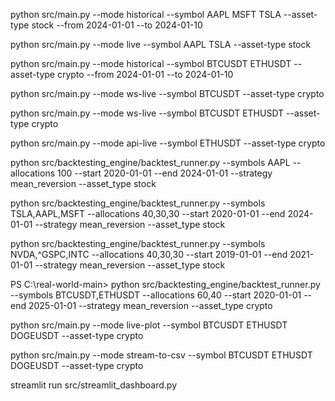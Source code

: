 python src/main.py --mode historical --symbol AAPL MSFT TSLA --asset-type stock --from 2024-01-01 --to 2024-01-10

python src/main.py --mode live --symbol AAPL TSLA --asset-type stock

python src/main.py --mode historical --symbol BTCUSDT ETHUSDT --asset-type crypto --from 2024-01-01 --to 2024-01-10

python src/main.py --mode ws-live --symbol BTCUSDT --asset-type crypto

python src/main.py --mode ws-live --symbol BTCUSDT ETHUSDT --asset-type crypto

python src/main.py --mode api-live --symbol ETHUSDT --asset-type crypto



python src/backtesting_engine/backtest_runner.py --symbols AAPL --allocations 100 --start 2020-01-01 --end 2024-01-01 --strategy mean_reversion --asset_type stock

python src/backtesting_engine/backtest_runner.py --symbols TSLA,AAPL,MSFT --allocations 40,30,30 --start 2020-01-01 --end 2024-01-01 --strategy mean_reversion --asset_type stock



python src/backtesting_engine/backtest_runner.py --symbols NVDA,^GSPC,INTC --allocations 40,30,30 --start 2019-01-01 --end 2021-01-01 --strategy mean_reversion --asset_type stock

PS C:\real-world-main> python src/backtesting_engine/backtest_runner.py --symbols BTCUSDT,ETHUSDT --allocations 60,40 --start 2020-01-01 --end 2025-01-01 --strategy mean_reversion --asset_type crypto





python src/main.py --mode live-plot --symbol BTCUSDT ETHUSDT DOGEUSDT --asset-type crypto


python src/main.py --mode stream-to-csv --symbol BTCUSDT ETHUSDT DOGEUSDT --asset-type crypto


streamlit run src/streamlit_dashboard.py